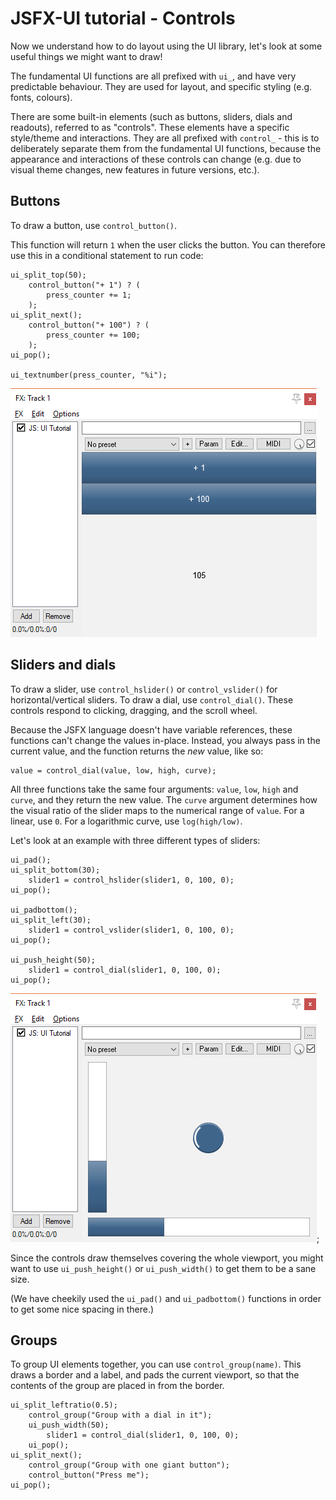 # JSFX-UI tutorial - Controls

Now we understand how to do layout using the UI library, let's look at some useful things we might want to draw!

The fundamental UI functions are all prefixed with `ui_`, and have very predictable behaviour.  They are used for layout, and specific styling (e.g. fonts, colours).

There are some built-in elements (such as buttons, sliders, dials and readouts), referred to as "controls".  These elements have a specific style/theme and interactions.  They are all prefixed with `control_` - this is to deliberately separate them from the fundamental UI functions, because the appearance and interactions of these controls can change (e.g. due to visual theme changes, new features in future versions, etc.).

## Buttons

To draw a button, use `control_button()`.

This function will return `1` when the user clicks the button.  You can therefore use this in a conditional statement to run code:

```eel2
ui_split_top(50);
	control_button("+ 1") ? (
		press_counter += 1;
	);
ui_split_next();
	control_button("+ 100") ? (
		press_counter += 100;
	);
ui_pop();

ui_textnumber(press_counter, "%i");
```

![screenshot](images/3-1.png)

## Sliders and dials

To draw a slider, use `control_hslider()` or `control_vslider()` for horizontal/vertical sliders.  To draw a dial, use `control_dial()`.  These controls respond to clicking, dragging, and the scroll wheel.

Because the JSFX language doesn't have variable references, these functions can't change the values in-place.  Instead, you always pass in the current value, and the function returns the *new* value, like so:

```eel2
value = control_dial(value, low, high, curve);
```

All three functions take the same four arguments: `value`, `low`, `high` and `curve`, and they return the new value.  The `curve` argument determines how the visual ratio of the slider maps to the numerical range of `value`.  For a linear, use `0`.  For a logarithmic curve, use `log(high/low)`.

Let's look at an example with three different types of sliders:

```eel2
ui_pad();
ui_split_bottom(30);
	slider1 = control_hslider(slider1, 0, 100, 0);
ui_pop();

ui_padbottom();
ui_split_left(30);
	slider1 = control_vslider(slider1, 0, 100, 0);
ui_pop();

ui_push_height(50);
	slider1 = control_dial(slider1, 0, 100, 0);
ui_pop();
```

![screenshot](images/3-2.png);

Since the controls draw themselves covering the whole viewport, you might want to use `ui_push_height()` or `ui_push_width()` to get them to be a sane size.

(We have cheekily used the `ui_pad()` and `ui_padbottom()` functions in order to get some nice spacing in there.)

## Groups

To group UI elements together, you can use `control_group(name)`.  This draws a border and a label, and pads the current viewport, so that the contents of the group are placed in from the border.

```eel2
ui_split_leftratio(0.5);
	control_group("Group with a dial in it");
	ui_push_width(50);
		slider1 = control_dial(slider1, 0, 100, 0);
	ui_pop();
ui_split_next();
	control_group("Group with one giant button");
	control_button("Press me");
ui_pop();
```